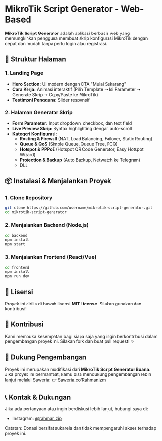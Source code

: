 # MikroTik Script Generator - Web-Based

**MikroTik Script Generator** adalah aplikasi berbasis web yang memungkinkan pengguna membuat skrip konfigurasi MikroTik dengan cepat dan mudah tanpa perlu login atau registrasi.

## 📄 Struktur Halaman

### **1. Landing Page**

- **Hero Section:** UI modern dengan CTA "Mulai Sekarang"
- **Cara Kerja:** Animasi interaktif (Pilih Template ➝ Isi Parameter ➝ Generate Skrip ➝ Copy/Paste ke MikroTik)
- **Testimoni Pengguna:** Slider responsif

### **2. Halaman Generator Skrip**

- **Form Parameter:** Input dropdown, checkbox, dan text field
- **Live Preview Skrip:** Syntax highlighting dengan auto-scroll
- **Kategori Konfigurasi:**
  - **Routing & Firewall** (NAT, Load Balancing, Failover, Static Routing)
  - **Queue & QoS** (Simple Queue, Queue Tree, PCQ)
  - **Hotspot & PPPoE** (Hotspot QR Code Generator, Easy Hotspot Wizard)
  - **Protection & Backup** (Auto Backup, Netwatch ke Telegram)
  - DLL
## 📦 Instalasi & Menjalankan Proyek

### **1. Clone Repository**

```bash
git clone https://github.com/username/mikrotik-script-generator.git
cd mikrotik-script-generator
```

### **2. Menjalankan Backend (Node.js)**

```bash
cd backend
npm install
npm start
```

### **3. Menjalankan Frontend (React/Vue)**

```bash
cd frontend
npm install
npm run dev
```

## 📜 Lisensi

Proyek ini dirilis di bawah lisensi **MIT License**. Silakan gunakan dan kontribusi!

## 🤝 Kontribusi

Kami membuka kesempatan bagi siapa saja yang ingin berkontribusi dalam pengembangan proyek ini. Silakan fork dan buat pull request! ✨


## 🎁 Dukung Pengembangan
Proyek ini merupakan modifikasi dari **MikroTik Script Generator Buana**.  
Jika proyek ini bermanfaat, kamu bisa mendukung pengembangan lebih lanjut melalui Saweria:
👉 [Saweria.co/Rahmanizm](https://saweria.co/Rahmanizm)  

## 📞 Kontak & Dukungan
Jika ada pertanyaan atau ingin berdiskusi lebih lanjut, hubungi saya di:
- Instagram: [@rahman.zip](https://instagram.com/rahman.zip)

Catatan: Donasi bersifat sukarela dan tidak mempengaruhi akses terhadap proyek ini.  

